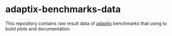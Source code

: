 # adaptix-benchmarks-data

This repository contains raw result data of [adaptix](https://adaptix.readthedocs.io/en/latest/index.html) benchmarks
that using to build plots and documentation.
